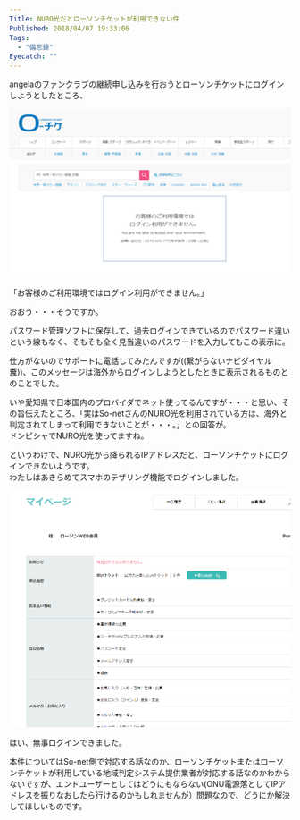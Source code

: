 ```yaml
---
Title: NURO光だとローソンチケットが利用できない件
Published: 2018/04/07 19:33:06
Tags:
  - "備忘録"
Eyecatch: ""
---
```

angelaのファンクラブの継続申し込みを行おうとローソンチケットにログインしようとしたところ、 

![](20180407192443.png)   

「お客様のご利用環境ではログイン利用ができません。」  

おおう・・・そうですか。  



パスワード管理ソフトに保存して、過去ログインできているのでパスワード違いという線もなく、そもそも全く見当違いのパスワードを入力してもこの表示に。  

仕方がないのでサポートに電話してみたんですが((繋がらないナビダイヤル糞))、このメッセージは海外からログインしようとしたときに表示されるものとのことでした。  

いや愛知県で日本国内のプロバイダでネット使ってるんですが・・・と思い、その旨伝えたところ、「実はSo-netさんのNURO光を利用されている方は、海外と判定されてしまって利用できないことが・・・。」との回答が。  
ドンピシャでNURO光を使ってますね。  

というわけで、NURO光から降られるIPアドレスだと、ローソンチケットにログインできないようです。  
わたしはあきらめてスマホのテザリング機能でログインしました。  

![](20180407192919.png)   

はい、無事ログインできました。  


本件についてはSo-net側で対応する話なのか、ローソンチケットまたはローソンチケットが利用している地域判定システム提供業者が対応する話なのかわからないですが、エンドユーザーとしてはどうにもならない(ONU電源落としてIPアドレスを振りなおしたら行けるのかもしれませんが）問題なので、どうにか解決してほしいものです。  

